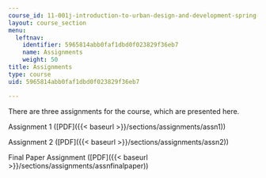 ```yaml
---
course_id: 11-001j-introduction-to-urban-design-and-development-spring-2006
layout: course_section
menu:
  leftnav:
    identifier: 5965814abb0faf1dbd0f023829f36eb7
    name: Assignments
    weight: 50
title: Assignments
type: course
uid: 5965814abb0faf1dbd0f023829f36eb7

---
```


There are three assignments for the course, which are presented here.

Assignment 1 ([PDF]({{< baseurl >}}/sections/assignments/assn1))

Assignment 2 ([PDF]({{< baseurl >}}/sections/assignments/assn2))

Final Paper Assignment ([PDF]({{< baseurl >}}/sections/assignments/assnfinalpaper))